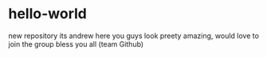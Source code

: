 # hello-world
new repository
its andrew here
you guys look preety amazing, would love to join the group
bless you all (team Github)

